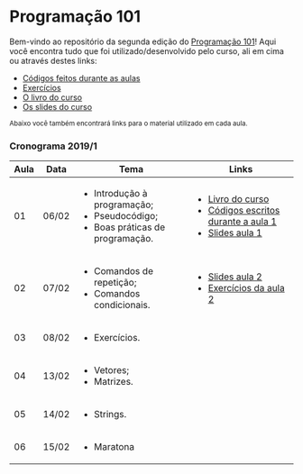 # Programação 101
Bem-vindo ao repositório da segunda edição do [Programação 101](http://programacao101.com)! Aqui você encontra tudo que foi utilizado/desenvolvido pelo curso, ali em cima ou através destes links:

- [Códigos feitos durante as aulas](./codigos)
- [Exercícios](./exercicios)
- [O livro do curso](./livro)
- [Os slides do curso](./slides)

<sub>Abaixo você também encontrará links para o material utilizado em cada aula.</sub>

### Cronograma 2019/1


| Aula | Data | Tema | Links |
|------|------|------|-------|
| 01 | 06/02 | <ul><li>Introdução à programação;</li><li>Pseudocódigo;</li><li>Boas práticas de programação.</li></ul> | <ul><li>[Livro do curso]</li><li>[Códigos escritos durante a aula 1]</li><li>[Slides aula 1]</li></ul>  |
| 02 | 07/02 | <ul><li>Comandos de repetição;</li><li>Comandos condicionais.</li></ul> | <ul><li>[Slides aula 2]</li><li>[Exercícios da aula 2]</li></ul> |
| 03 | 08/02 | <ul><li>Exercícios.</li></ul> | |
| 04 | 13/02 | <ul><li>Vetores;</li><li>Matrizes.</li></ul> | |
| 05 | 14/02 | <ul><li>Strings.</li></ul> | |
| 06 | 15/02 | <ul><li>Maratona</li></ul> | |

[Códigos escritos durante a aula 1]:./codigos/aula1
[Slides aula 1]:./slides/aula1
[Livro do curso]:./livro/Introdu%C3%A7%C3%A3o%20%C3%A0%20Programa%C3%A7%C3%A3o.pdf
[Slides aula 2]:./slides/aula2
[Exercícios da aula 2]:./exercicios/aula2
